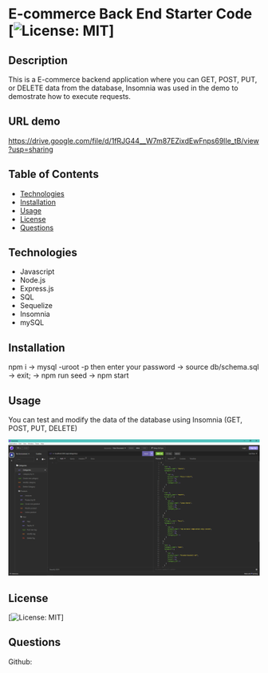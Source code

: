 # E-commerce Back End Starter Code [![License: MIT](https://img.shields.io/badge/License-MIT-yellow.svg)]

## Description

This is a E-commerce backend application where you can GET, POST, PUT, or DELETE data from the database, Insomnia was used in the demo to demostrate how to execute requests.

## URL demo

https://drive.google.com/file/d/1fRJG44__W7m87EZixdEwFnps69lIe_tB/view?usp=sharing

## Table of Contents

- [Technologies](#technologies)
- [Installation](#installation)
- [Usage](#usage)
- [License](#license)
- [Questions](#questions)

## Technologies

- Javascript
- Node.js
- Express.js
- SQL
- Sequelize
- Insomnia
- mySQL

## Installation

npm i -> mysql -uroot -p then enter your password -> source db/schema.sql -> exit; -> npm run seed -> npm start

## Usage

You can test and modify the data of the database using Insomnia (GET, POST, PUT, DELETE)

![alt text](assets/images/1.png)

## License

[![License: MIT](https://img.shields.io/badge/License-MIT-yellow.svg)]

## Questions

Github: <andyanza>
